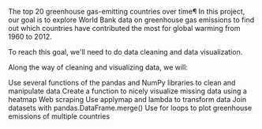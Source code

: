 The top 20 greenhouse gas-emitting countries over time¶
In this project, our goal is to explore World Bank data on greenhouse gas emissions to find out which countries have contributed the most for global warming from 1960 to 2012.

To reach this goal, we'll need to do data cleaning and data visualization.

Along the way of cleaning and visualizing data, we will:

Use several functions of the pandas and NumPy libraries to clean and manipulate data
Create a function to nicely visualize missing data using a heatmap
Web scraping
Use applymap and lambda to transform data
Join datasets with pandas.DataFrame.merge()
Use for loops to plot greenhouse emissions of multiple countries

